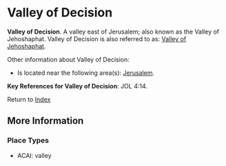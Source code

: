 # Valley of Decision
**Valley of Decision**. 
A valley east of Jerusalem; also known as the Valley of Jehoshaphat. 
Valley of Decision is also referred to as: 
[Valley of Jehoshaphat](ValleyOfJehoshaphat.md). 




Other information about Valley of Decision:


* Is located near the following area(s): 
[Jerusalem](Jerusalem.md). 




**Key References for Valley of Decision**: 
JOL 4:14. 






Return to [Index](00-Index.md)

## More Information

### Place Types

* ACAI: valley




